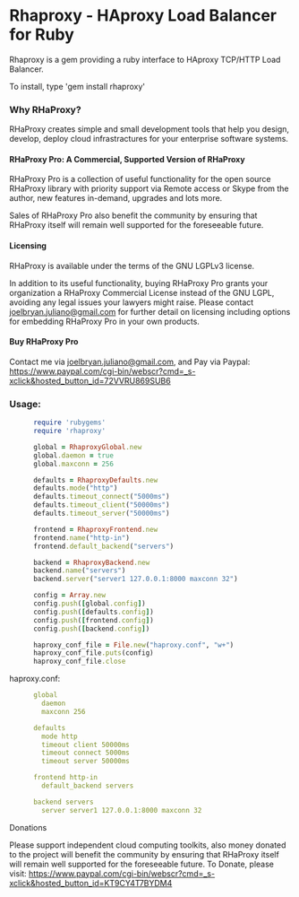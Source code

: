 Rhaproxy - HAproxy Load Balancer for Ruby
=========================================

Rhaproxy is a gem providing a ruby interface to HAproxy TCP/HTTP Load Balancer.

To install, type 'gem install rhaproxy'

### Why RHaProxy?

RHaProxy creates simple and small development tools that help you design,
develop, deploy cloud infrastractures for your enterprise software systems.

#### RHaProxy Pro: A Commercial, Supported Version of RHaProxy
RHaProxy Pro is a collection of useful functionality for the open source RHaProxy library with priority support via Remote access or Skype from the author, new features in-demand, upgrades and lots more.

Sales of RHaProxy Pro also benefit the community by ensuring that RHaProxy itself will remain well supported for the foreseeable future.

#### Licensing
RHaProxy is available under the terms of the GNU LGPLv3 license.

In addition to its useful functionality, buying RHaProxy Pro grants your organization a RHaProxy Commercial License instead of the GNU LGPL, avoiding any legal issues your lawyers might raise. Please contact joelbryan.juliano@gmail.com for further detail on licensing including options for embedding RHaProxy Pro in your own products.

#### Buy RHaProxy Pro
Contact me via joelbryan.juliano@gmail.com, and Pay via Paypal: https://www.paypal.com/cgi-bin/webscr?cmd=_s-xclick&hosted_button_id=72VVRU869SUB6

### Usage:

```ruby
      require 'rubygems'
      require 'rhaproxy'

      global = RhaproxyGlobal.new
      global.daemon = true
      global.maxconn = 256

      defaults = RhaproxyDefaults.new
      defaults.mode("http")
      defaults.timeout_connect("5000ms")
      defaults.timeout_client("50000ms")
      defaults.timeout_server("50000ms")

      frontend = RhaproxyFrontend.new
      frontend.name("http-in")
      frontend.default_backend("servers")

      backend = RhaproxyBackend.new
      backend.name("servers")
      backend.server("server1 127.0.0.1:8000 maxconn 32")

      config = Array.new
      config.push([global.config])
      config.push([defaults.config])
      config.push([frontend.config])
      config.push([backend.config])

      haproxy_conf_file = File.new("haproxy.conf", "w+")
      haproxy_conf_file.puts(config)
      haproxy_conf_file.close
```

haproxy.conf:

```yaml
      global
        daemon
        maxconn 256

      defaults
        mode http
        timeout client 50000ms
        timeout connect 5000ms
        timeout server 50000ms

      frontend http-in
        default_backend servers

      backend servers
        server server1 127.0.0.1:8000 maxconn 32
```

Donations

Please support independent cloud computing toolkits, also money donated to the project will benefit the community by ensuring that RHaProxy itself will remain well supported for the foreseeable future. To Donate, please visit: https://www.paypal.com/cgi-bin/webscr?cmd=_s-xclick&hosted_button_id=KT9CY4T7BYDM4
